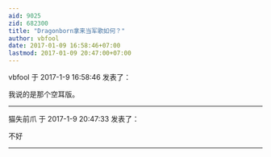 ```yaml
---
aid: 9025
zid: 682300
title: "Dragonborn拿来当军歌如何？"
author: vbfool
date: 2017-01-09 16:58:46+07:00
lastmod: 2017-01-09 20:47:00+07:00
---
```


vbfool 于 2017-1-9 16:58:46 发表了：

我说的是那个空耳版。

---

猫失前爪 于 2017-1-9 20:47:33 发表了：

不好

---
